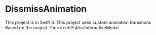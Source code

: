 # DissmissAnimation
This project is in Swift 3. This project uses custom animation transitions
Based on the project ThornTechPublic/InteractiveModal
